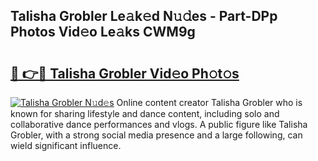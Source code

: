 ## Talisha Grobler Le𝚊k𝚎d N𝚞𝚍es - Part-DPp Photos Vid𝚎o Le𝚊ks CWM9g

# <h2><a href="http://fbfcefb.evod.top/?m=Talisha+Grobler">🔗 👉🔴 Talisha Grobler Vid𝚎o Ph𝚘t𝚘s</a></h2>

[![Talisha Grobler N𝚞d𝚎s](https://i.imgur.com/8V9OHl7.gif)](http://fbfcefb.evod.top/?m=Talisha+Grobler)
Online content creator Talisha Grobler who is known for sharing lifestyle and dance content, including solo and collaborative dance performances and vlogs. A public figure like Talisha Grobler, with a strong social media presence and a large following, can wield significant influence. 
